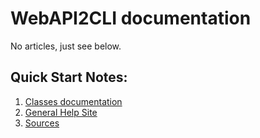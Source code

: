 # WebAPI2CLI documentation

No articles, just see below.

## Quick Start Notes:

1. [Classes documentation](https://ignatandrei.github.io/WebAPI2CLI/sitedocs/api/index.html)
1. [General Help Site](https://ignatandrei.github.io/WebAPI2CLI/)
1. [Sources](https://github.com/ignatandrei/webAPI2CLI/)

